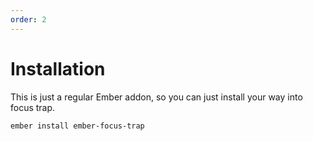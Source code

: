 ```yaml
---
order: 2
---
```


# Installation

This is just a regular Ember addon, so you can just install your way into focus
trap.

```
ember install ember-focus-trap
```
